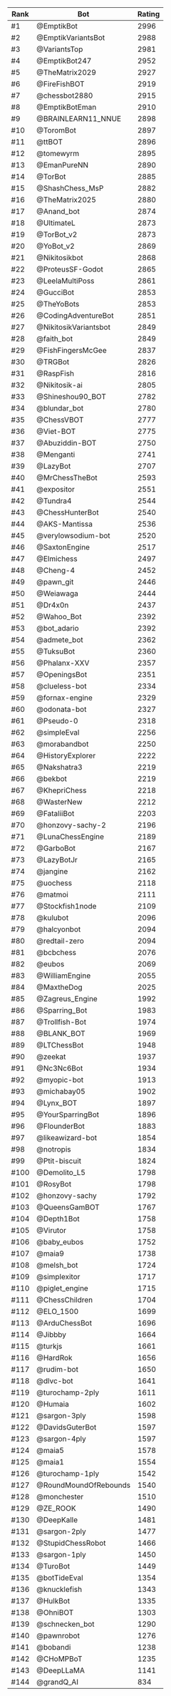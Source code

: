 Rank|Bot|Rating
-|-|-
#1|@EmptikBot|2996
#2|@EmptikVariantsBot|2988
#3|@VariantsTop|2981
#4|@EmptikBot247|2952
#5|@TheMatrix2029|2927
#6|@FireFishBOT|2919
#7|@chessbot2880|2915
#8|@EmptikBotEman|2910
#9|@BRAINLEARN11_NNUE|2898
#10|@ToromBot|2897
#11|@ttBOT|2896
#12|@tomewyrm|2895
#13|@EmanPureNN|2890
#14|@TorBot|2885
#15|@ShashChess_MsP|2882
#16|@TheMatrix2025|2880
#17|@Anand_bot|2874
#18|@UltimateL|2873
#19|@TorBot_v2|2873
#20|@YoBot_v2|2869
#21|@Nikitosikbot|2868
#22|@ProteusSF-Godot|2865
#23|@LeelaMultiPoss|2861
#24|@GucciBot|2853
#25|@TheYoBots|2853
#26|@CodingAdventureBot|2851
#27|@NikitosikVariantsbot|2849
#28|@faith_bot|2849
#29|@FishFingersMcGee|2837
#30|@TRGBot|2826
#31|@RaspFish|2816
#32|@Nikitosik-ai|2805
#33|@Shineshou90_BOT|2782
#34|@blundar_bot|2780
#35|@ChessVBOT|2777
#36|@Viet-BOT|2775
#37|@Abuziddin-BOT|2750
#38|@Menganti|2741
#39|@LazyBot|2707
#40|@MrChessTheBot|2593
#41|@expositor|2551
#42|@Tundra4|2544
#43|@ChessHunterBot|2540
#44|@AKS-Mantissa|2536
#45|@verylowsodium-bot|2520
#46|@SaxtonEngine|2517
#47|@Elmichess|2497
#48|@Cheng-4|2452
#49|@pawn_git|2446
#50|@Weiawaga|2444
#51|@Dr4x0n|2437
#52|@Wahoo_Bot|2392
#53|@bot_adario|2392
#54|@admete_bot|2362
#55|@TuksuBot|2360
#56|@Phalanx-XXV|2357
#57|@OpeningsBot|2351
#58|@clueless-bot|2334
#59|@fornax-engine|2329
#60|@odonata-bot|2327
#61|@Pseudo-0|2318
#62|@simpleEval|2256
#63|@morabandbot|2250
#64|@HistoryExplorer|2222
#65|@Nakshatra3|2219
#66|@bekbot|2219
#67|@KhepriChess|2218
#68|@WasterNew|2212
#69|@FataliiBot|2203
#70|@honzovy-sachy-2|2196
#71|@LunaChessEngine|2189
#72|@GarboBot|2167
#73|@LazyBotJr|2165
#74|@jangine|2162
#75|@uochess|2118
#76|@matmoi|2111
#77|@Stockfish1node|2109
#78|@kulubot|2096
#79|@halcyonbot|2094
#80|@redtail-zero|2094
#81|@bcbchess|2076
#82|@eubos|2069
#83|@WilliamEngine|2055
#84|@MaxtheDog|2025
#85|@Zagreus_Engine|1992
#86|@Sparring_Bot|1983
#87|@Trollfish-Bot|1974
#88|@BLANK_BOT|1969
#89|@LTChessBot|1948
#90|@zeekat|1937
#91|@Nc3Nc6Bot|1934
#92|@myopic-bot|1913
#93|@michabay05|1902
#94|@Lynx_BOT|1897
#95|@YourSparringBot|1896
#96|@FlounderBot|1883
#97|@likeawizard-bot|1854
#98|@notropis|1834
#99|@Ptit-biscuit|1824
#100|@Demolito_L5|1798
#101|@RosyBot|1798
#102|@honzovy-sachy|1792
#103|@QueensGamBOT|1767
#104|@Depth1Bot|1758
#105|@Virutor|1758
#106|@baby_eubos|1752
#107|@maia9|1738
#108|@melsh_bot|1724
#109|@simplexitor|1717
#110|@piglet_engine|1715
#111|@ChessChildren|1704
#112|@ELO_1500|1699
#113|@ArduChessBot|1696
#114|@Jibbby|1664
#115|@turkjs|1661
#116|@HardRok|1656
#117|@rudim-bot|1650
#118|@dlvc-bot|1641
#119|@turochamp-2ply|1611
#120|@Humaia|1602
#121|@sargon-3ply|1598
#122|@DavidsGuterBot|1597
#123|@sargon-4ply|1597
#124|@maia5|1578
#125|@maia1|1554
#126|@turochamp-1ply|1542
#127|@RoundMoundOfRebounds|1540
#128|@monchester|1510
#129|@ZE_ROOK|1490
#130|@DeepKalle|1481
#131|@sargon-2ply|1477
#132|@StupidChessRobot|1466
#133|@sargon-1ply|1450
#134|@TuroBot|1449
#135|@botTideEval|1354
#136|@knucklefish|1343
#137|@HulkBot|1335
#138|@OhniBOT|1303
#139|@schnecken_bot|1290
#140|@pawnrobot|1276
#141|@bobandi|1238
#142|@CHoMPBoT|1235
#143|@DeepLLaMA|1141
#144|@grandQ_AI|834
